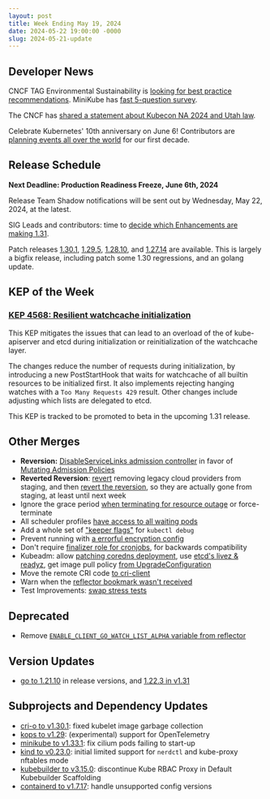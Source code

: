 ```yaml
---
layout: post
title: Week Ending May 19, 2024
date: 2024-05-22 19:00:00 -0000
slug: 2024-05-21-update
---
```


## Developer News

CNCF TAG Environmental Sustainability is [looking for best practice recommendations](https://github.com/cncf/tag-env-sustainability/issues/347).  MiniKube has [fast 5-question survey](https://forms.gle/Gg3hG5ZySw8c1C24A).

The CNCF has [shared a statement about Kubecon NA 2024 and Utah law](https://www.cncf.io/blog/2024/05/08/kubecon-cloudnativecon-north-america-2024-and-utahs-bathroom-bill/).

Celebrate Kubernetes' 10th anniversary on June 6!  Contributors are [planning events all over the world](https://events.linuxfoundation.org/kuber10es-birthday-bash/) for our first decade.

## Release Schedule

**Next Deadline: Production Readiness Freeze, June 6th, 2024**

Release Team Shadow notifications will be sent out by Wednesday, May 22, 2024, at the latest.

SIG Leads and contributors: time to [decide which Enhancements are making 1.31](https://groups.google.com/a/kubernetes.io/g/dev/c/iCuRTRmG6Yw).  

Patch releases [1.30.1](https://github.com/kubernetes/kubernetes/blob/master/CHANGELOG/CHANGELOG-1.30.md), [1.29.5](https://github.com/kubernetes/kubernetes/blob/master/CHANGELOG/CHANGELOG-1.29.md), [1.28.10](https://github.com/kubernetes/kubernetes/blob/master/CHANGELOG/CHANGELOG-1.28.md), and [1.27.14](https://github.com/kubernetes/kubernetes/blob/master/CHANGELOG/CHANGELOG-1.27.md) are available. This is largely a bigfix release, including patch some 1.30 regressions, and an golang update.

## KEP of the Week

### [KEP 4568: Resilient watchcache initialization](https://github.com/kubernetes/enhancements/blob/master/keps/sig-api-machinery/4568-resilient-watchcache-initialization/README.md)

This KEP mitigates the issues that can lead to an overload of the of kube-apiserver and etcd during initialization or reinitialization of the watchcache layer.

The changes reduce the number of requests during initialization, by introducing a new PostStartHook that waits for watchcache of all builtin resources to be initialized first. It also implements rejecting hanging watches with a `Too Many Requests 429` result. Other changes include adjusting which lists are delegated to etcd.

This KEP is tracked to be promoted to beta in the upcoming 1.31 release.

## Other Merges

* **Reversion:** [DisableServiceLinks admission controller](https://github.com/kubernetes/kubernetes/pull/125002) in favor of [Mutating Admission Policies](https://github.com/kubernetes/enhancements/tree/master/keps/sig-api-machinery/3962-mutating-admission-policies)
* **Reverted Reversion**: [revert](https://github.com/kubernetes/kubernetes/pull/124864) removing legacy cloud providers from staging, and then [revert the reversion](https://github.com/kubernetes/kubernetes/pull/124886), so they are actually gone from staging, at least until next week
* Ignore the grace period [when terminating for resource outage](https://github.com/kubernetes/kubernetes/pull/124063) or force-terminate
* All scheduler profiles [have access to all waiting pods](https://github.com/kubernetes/kubernetes/pull/124926)
* Add a whole set of ["keeper flags"](https://github.com/kubernetes/kubernetes/pull/123149) for `kubectl debug`
* Prevent running with [a errorful encryption config](https://github.com/kubernetes/kubernetes/pull/124912)
* Don't require [finalizer role for cronjobs](https://github.com/kubernetes/kubernetes/pull/124883), for backwards compatibility
* Kubeadm: allow [patching coredns deployment](https://github.com/kubernetes/kubernetes/pull/124820), use [etcd's livez & readyz](https://github.com/kubernetes/kubernetes/pull/124465), get image pull policy [from UpgradeConfiguration](https://github.com/kubernetes/kubernetes/pull/124442)
* Move the remote CRI code [to cri-client](https://github.com/kubernetes/kubernetes/pull/124634)
* Warn when the [reflector bookmark wasn't received](https://github.com/kubernetes/kubernetes/pull/124614)
* Test Improvements: [swap stress tests](https://github.com/kubernetes/kubernetes/pull/123557)

## Deprecated

* Remove [`ENABLE_CLIENT_GO_WATCH_LIST_ALPHA` variable from reflector](https://github.com/kubernetes/kubernetes/pull/122791)

## Version Updates

* [go to 1.21.10](https://github.com/kubernetes/kubernetes/pull/124832) in release versions, and [1.22.3 in v1.31](https://github.com/kubernetes/kubernetes/pull/124828)

## Subprojects and Dependency Updates

* [cri-o to v1.30.1](https://github.com/cri-o/cri-o/releases/tag/v1.30.1): fixed kubelet image garbage collection
* [kops to v1.29](https://github.com/kubernetes/kops/releases/tag/v1.29.0): (experimental) support for OpenTelemetry
* [minikube to v1.33.1](https://github.com/kubernetes/minikube): fix cilium pods failing to start-up
* [kind to v0.23.0](https://github.com/kubernetes-sigs/kind/releases/tag/v0.23.0): initial limited support for `nerdctl` and kube-proxy nftables mode
* [kubebuilder to v3.15.0](https://github.com/kubernetes-sigs/kubebuilder/releases/tag/v3.15.0): discontinue Kube RBAC Proxy in Default Kubebuilder Scaffolding
* [containerd to v1.7.17](https://github.com/containerd/containerd/releases/tag/v1.7.17): handle unsupported config versions
